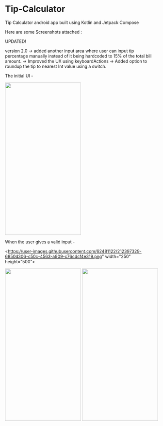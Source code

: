 # Tip-Calculator
Tip Calculator android app built using Kotlin and Jetpack Compose

Here are some Screenshots attached : 


UPDATED!

version 2.0
-> added another input area where user can input tip percentage manually instead of it being hardcoded to 15% of the total bill amount.
-> Improved the UX using keyboardActions
-> Added option to roundup the tip to nearest Int value using a switch.

The initial UI -

<img src="https://user-images.githubusercontent.com/62481122/212397302-64cbc7cd-4e6a-41c5-80d3-e5832148faf3.png" width="250" height="500">

When the user gives a valid input - 

<https://user-images.githubusercontent.com/62481122/212397329-6850d306-c50c-4563-a909-c76cdcf4e319.png" width="250" height="500">

<img src="https://user-images.githubusercontent.com/62481122/212397335-604830a4-fb85-44df-9884-f1991a7b6b13.png" width="250" height="500">


<img src="https://user-images.githubusercontent.com/62481122/212397319-2fec6ac2-6c1f-495c-b286-e38ecd8a925d.png" width="250" height="500">










